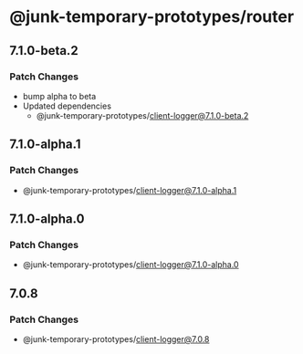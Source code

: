 # @junk-temporary-prototypes/router

## 7.1.0-beta.2

### Patch Changes

- bump alpha to beta
- Updated dependencies
  - @junk-temporary-prototypes/client-logger@7.1.0-beta.2

## 7.1.0-alpha.1

### Patch Changes

- @junk-temporary-prototypes/client-logger@7.1.0-alpha.1

## 7.1.0-alpha.0

### Patch Changes

- @junk-temporary-prototypes/client-logger@7.1.0-alpha.0

## 7.0.8

### Patch Changes

- @junk-temporary-prototypes/client-logger@7.0.8
